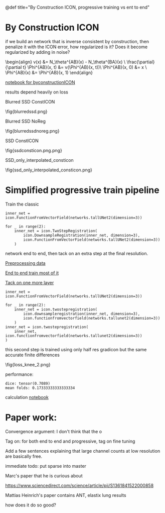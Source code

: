@def title="By Construction ICON, progressive training vs ent to end"


# By Construction ICON

if we build an network that is inverse consistent by construction, then penalize it with the ICON error, how regularized is it? Does it become regularized by adding in noise?

\begin{align}
 v(x) &= N_\theta^{AB}(x) - N_\theta^{BA}(x) \\
 \frac{\partial}{\partial t} \Phi^{AB}(x, t) &= v(\Phi^{AB}(x, t))\\
 \Phi^{AB}(x, 0) &= x \\
 \Phi^{AB}(x) &= \Phi^{AB}(x, 1)
\end{align}


$$ $$


[notebook for byconstructionICON](https://colab.research.google.com/drive/1fPt6R3ZkbMJ_ntQHUkbQElhjQm9Z7Wax?usp=sharing)

results depend heavily on loss

Blurred SSD ConstICON

\fig{blurredssd.png}

Blurred SSD NoReg

\fig{blurredssdnoreg.png}

SSD ConstICON

\fig{ssdconsticon.png.png}

SSD\_only\_interpolated\_consticon

\fig{ssd_only_interpolated_consticon.png}


# Simplified progressive train pipeline

Train the classic 

```
inner_net = icon.FunctionFromVectorField(networks.tallUNet2(dimension=3))

for _ in range(2):
    inner_net = icon.TwoStepRegistration(
        icon.DownsampleRegistration(inner_net, dimension=3),
        icon.FunctionFromVectorField(networks.tallUNet2(dimension=3))
    )
```

network end to end, then tack on an extra step at the final resolution.

[Preprocessing data](https://github.com/uncbiag/ICON/blob/brain_evaluation/training_scripts/gradICON/preprocess_train_halfres_knees.py)

[End to end train most of it](https://github.com/uncbiag/ICON/blob/brain_evaluation/training_scripts/gradICON/gradicon_knee_halfres_new.py)

[Tack on one more layer](https://github.com/uncbiag/ICON/blob/brain_evaluation/training_scripts/gradICON/gradicon_knee_halfres_new_2ndhalfres.py)

```
inner_net = icon.FunctionFromVectorField(networks.tallUNet2(dimension=3))

for _ in range(2):
    inner_net = icon.twostepregistration(
        icon.downsampleregistration(inner_net, dimension=3),
        icon.functionfromvectorfield(networks.tallunet2(dimension=3))
    )
inner_net = icon.twostepregistration(
    inner_net, icon.functionfromvectorfield(networks.tallunet2(dimension=3))
)
```

this second step is trained using only half res gradicon but the same accurate finite differences

\fig{loss_knee_2.png}

performance:

```
dice: tensor(0.7089)
mean folds: 0.17333333333333334
```

calculation [notebook](https://github.com/uncbiag/icon/blob/brain_evaluation/notebooks/gradicon_add_second_halfres_dice.ipynb)


# Paper work:

Convergence argument: I don't think that the o


Tag on: for both end to end and progressive, tag on fine tuning

Add a few sentences explaining that large channel counts at low resolution are basically free.

immediate todo: put sparse into master


Marc's paper that he is curious about

https://www.sciencedirect.com/science/article/pii/S1361841522000858

Mattias Heinrich's paper contains ANT, elastix lung results

how does it do so good?
